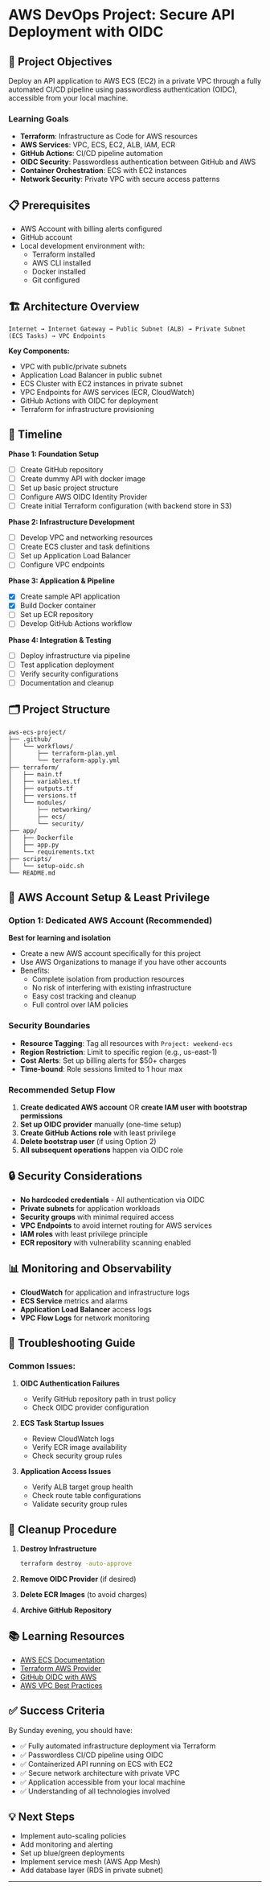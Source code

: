 # AWS DevOps Project: Secure API Deployment with OIDC

## 🎯 Project Objectives

Deploy an API application to AWS ECS (EC2) in a private VPC through a fully automated CI/CD pipeline using passwordless authentication (OIDC), accessible from your local machine.

### Learning Goals
- **Terraform**: Infrastructure as Code for AWS resources
- **AWS Services**: VPC, ECS, EC2, ALB, IAM, ECR
- **GitHub Actions**: CI/CD pipeline automation
- **OIDC Security**: Passwordless authentication between GitHub and AWS
- **Container Orchestration**: ECS with EC2 instances
- **Network Security**: Private VPC with secure access patterns

## 📋 Prerequisites

- AWS Account with billing alerts configured
- GitHub account
- Local development environment with:
  - Terraform installed
  - AWS CLI installed
  - Docker installed
  - Git configured

## 🏗️ Architecture Overview

```
Internet → Internet Gateway → Public Subnet (ALB) → Private Subnet (ECS Tasks) → VPC Endpoints
```

**Key Components:**
- VPC with public/private subnets
- Application Load Balancer in public subnet
- ECS Cluster with EC2 instances in private subnet
- VPC Endpoints for AWS services (ECR, CloudWatch)
- GitHub Actions with OIDC for deployment
- Terraform for infrastructure provisioning

## 📅 Timeline

**Phase 1: Foundation Setup**
- [ ] Create GitHub repository
- [ ] Create dummy API with docker image
- [ ] Set up basic project structure
- [ ] Configure AWS OIDC Identity Provider
- [ ] Create initial Terraform configuration (with backend store in S3)

**Phase 2: Infrastructure Development**
- [ ] Develop VPC and networking resources
- [ ] Create ECS cluster and task definitions
- [ ] Set up Application Load Balancer
- [ ] Configure VPC endpoints

**Phase 3: Application & Pipeline**
- [x] Create sample API application
- [x] Build Docker container
- [ ] Set up ECR repository
- [ ] Develop GitHub Actions workflow

**Phase 4: Integration & Testing**
- [ ] Deploy infrastructure via pipeline
- [ ] Test application deployment
- [ ] Verify security configurations
- [ ] Documentation and cleanup

## 🗂️ Project Structure

```
aws-ecs-project/
├── .github/
│   └── workflows/
│       ├── terraform-plan.yml
│       └── terraform-apply.yml
├── terraform/
│   ├── main.tf
│   ├── variables.tf
│   ├── outputs.tf
│   ├── versions.tf
│   └── modules/
│       ├── networking/
│       ├── ecs/
│       └── security/
├── app/
│   ├── Dockerfile
│   ├── app.py 
│   └── requirements.txt
├── scripts/
│   └── setup-oidc.sh
└── README.md
```

## 👤 AWS Account Setup & Least Privilege

### Option 1: Dedicated AWS Account (Recommended)
**Best for learning and isolation**
- Create a new AWS account specifically for this project
- Use AWS Organizations to manage if you have other accounts
- Benefits:
  - Complete isolation from production resources
  - No risk of interfering with existing infrastructure
  - Easy cost tracking and cleanup
  - Full control over IAM policies

### Security Boundaries
- **Resource Tagging**: Tag all resources with `Project: weekend-ecs`
- **Region Restriction**: Limit to specific region (e.g., us-east-1)
- **Cost Alerts**: Set up billing alerts for $50+ charges
- **Time-bound**: Role sessions limited to 1 hour max

### Recommended Setup Flow
1. **Create dedicated AWS account** OR **create IAM user with bootstrap permissions**
2. **Set up OIDC provider** manually (one-time setup)
3. **Create GitHub Actions role** with least privilege
4. **Delete bootstrap user** (if using Option 2)
5. **All subsequent operations** happen via OIDC role

## 🔒 Security Considerations

- **No hardcoded credentials** - All authentication via OIDC
- **Private subnets** for application workloads
- **Security groups** with minimal required access
- **VPC Endpoints** to avoid internet routing for AWS services
- **IAM roles** with least privilege principle
- **ECR repository** with vulnerability scanning enabled

## 📊 Monitoring and Observability

- **CloudWatch** for application and infrastructure logs
- **ECS Service** metrics and alarms
- **Application Load Balancer** access logs
- **VPC Flow Logs** for network monitoring

## 🚨 Troubleshooting Guide

### Common Issues:
1. **OIDC Authentication Failures**
   - Verify GitHub repository path in trust policy
   - Check OIDC provider configuration

2. **ECS Task Startup Issues**
   - Review CloudWatch logs
   - Verify ECR image availability
   - Check security group rules

3. **Application Access Issues**
   - Verify ALB target group health
   - Check route table configurations
   - Validate security group rules

## 🧹 Cleanup Procedure

1. **Destroy Infrastructure**
   ```bash
   terraform destroy -auto-approve
   ```

2. **Remove OIDC Provider** (if desired)
3. **Delete ECR Images** (to avoid charges)
4. **Archive GitHub Repository**

## 📚 Learning Resources

- [AWS ECS Documentation](https://docs.aws.amazon.com/ecs/)
- [Terraform AWS Provider](https://registry.terraform.io/providers/hashicorp/aws/latest/docs)
- [GitHub OIDC with AWS](https://docs.github.com/en/actions/deployment/security-hardening-your-deployments/configuring-openid-connect-in-amazon-web-services)
- [AWS VPC Best Practices](https://docs.aws.amazon.com/vpc/latest/userguide/vpc-security-best-practices.html)

## ✅ Success Criteria

By Sunday evening, you should have:
- ✅ Fully automated infrastructure deployment via Terraform
- ✅ Passwordless CI/CD pipeline using OIDC
- ✅ Containerized API running on ECS with EC2
- ✅ Secure network architecture with private VPC
- ✅ Application accessible from your local machine
- ✅ Understanding of all technologies involved

## 💡 Next Steps

- Implement auto-scaling policies
- Add monitoring and alerting
- Set up blue/green deployments
- Implement service mesh (AWS App Mesh)
- Add database layer (RDS in private subnet)

---
